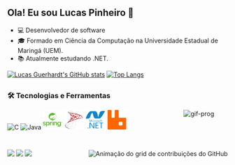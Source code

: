 ## Ola! Eu sou Lucas Pinheiro 👋

- 💻 Desenvolvedor de software
- 🎓 Formado em Ciência da Computação na Universidade Estadual de Maringá (UEM).
- 📚 Atualmente estudando .NET.

[![Lucas Guerhardt's GitHub stats](https://github-readme-stats.vercel.app/api?username=lucas-guerhardt&show_icons=true&theme=radical)](https://github.com/anuraghazra/github-readme-stats)
[![Top Langs](https://github-readme-stats.vercel.app/api/top-langs/?username=lucas-guerhardt&layout=compact&theme=gruvbox)](https://github.com/anuraghazra/github-readme-stats)
##

### 🛠️ Tecnologias e Ferramentas  

<p align="left">
  <img align = "right" alt= "gif-prog" src="https://media3.giphy.com/media/v1.Y2lkPTc5MGI3NjExMXhyamw3aTl5djJhcTRqYjMzMGI5c25vMHMybWU2NDJ1ZzFqMzZ5OCZlcD12MV9pbnRlcm5hbF9naWZfYnlfaWQmY3Q9Zw/bGgsc5mWoryfgKBx1u/giphy.gif" width="20%" />
  <img src="https://cdn.jsdelivr.net/gh/devicons/devicon/icons/c/c-original.svg" alt="C" width="45" height="45"/>
  <img src="https://cdn.jsdelivr.net/gh/devicons/devicon/icons/java/java-original.svg" alt="Java" width="45" height="45"/>
  <img src="https://github.com/devicons/devicon/blob/v2.17.0/icons/spring/spring-original-wordmark.svg" alt="Spring" width="45" height="45"/>
  <img src="https://github.com/devicons/devicon/blob/v2.17.0/icons/microsoftsqlserver/microsoftsqlserver-original.svg" alt="SQLServer" width="45" height="45"/>
  <img src="https://github.com/devicons/devicon/blob/v2.17.0/icons/dot-net/dot-net-plain-wordmark.svg" alt="DOTNET" width="45" height="45"/>
  <img src="https://github.com/devicons/devicon/blob/v2.17.0/icons/rabbitmq/rabbitmq-original.svg" alt="RabbitMQ" width="45" height="45"/>
</p>

##
<div style="display: flex; justify-content: space-between; align-items: center;">
  <p align="left">
    <a href="https://instagram.com/lucas_guerhardt" target="_blank"><img src="https://img.shields.io/badge/-Instagram-%23E4405F?style=for-the-badge&logo=instagram&logoColor=white" target="_blank"></a>
    <a href = "mailto:lucasguerhardt@duck.com"><img src="https://img.shields.io/badge/-Gmail-%23333?style=for-the-badge&logo=gmail&logoColor=white" target="_blank"></a>
    <a href="https://www.linkedin.com/in/lucas-guerhardt-7a558a237" target="_blank"><img src="https://img.shields.io/badge/-LinkedIn-%230077B5?style=for-the-badge&logo=linkedin&logoColor=white" target="_blank"></a> 
  </p>

<picture>
  <!-- Para o modo escuro -->
  <source media="(prefers-color-scheme: dark)" srcset="https://raw.githubusercontent.com/lucas-guerhardt/profile/output/github-contribution-grid-snake-dark.svg">
  
  <!-- Para o modo claro -->
  <source media="(prefers-color-scheme: light)" srcset="https://raw.githubusercontent.com/lucas-guerhardt/profile/output/github-contribution-grid-snake.svg">
  
  <!-- Imagem padrão, caso não haja correspondência com o esquema de cores -->
  <img alt="Animação do grid de contribuições do GitHub" src="https://raw.githubusercontent.com/lucas-guerhardt/profile/output/github-contribution-grid-snake.svg">
</picture>
